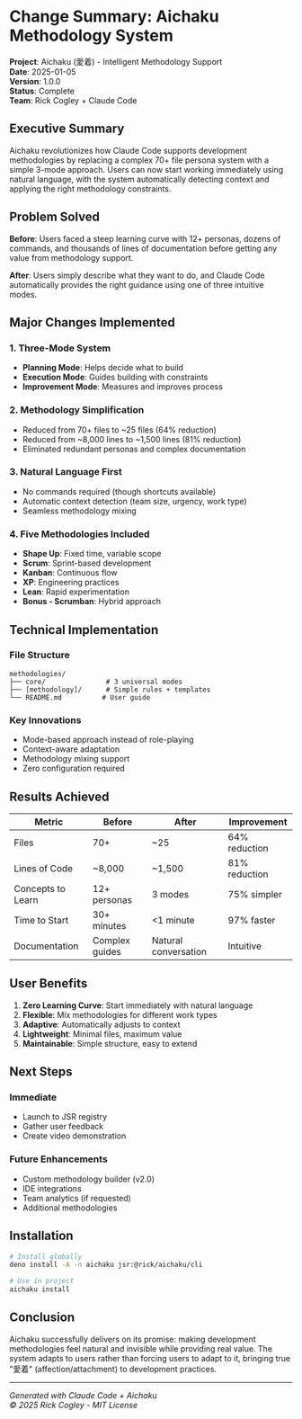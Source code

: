 # Change Summary: Aichaku Methodology System

**Project**: Aichaku (愛着) - Intelligent Methodology Support\
**Date**: 2025-01-05\
**Version**: 1.0.0\
**Status**: Complete\
**Team**: Rick Cogley + Claude Code

## Executive Summary

Aichaku revolutionizes how Claude Code supports development methodologies by
replacing a complex 70+ file persona system with a simple 3-mode approach. Users
can now start working immediately using natural language, with the system
automatically detecting context and applying the right methodology constraints.

## Problem Solved

**Before**: Users faced a steep learning curve with 12+ personas, dozens of
commands, and thousands of lines of documentation before getting any value from
methodology support.

**After**: Users simply describe what they want to do, and Claude Code
automatically provides the right guidance using one of three intuitive modes.

## Major Changes Implemented

### 1. Three-Mode System

- **Planning Mode**: Helps decide what to build
- **Execution Mode**: Guides building with constraints
- **Improvement Mode**: Measures and improves process

### 2. Methodology Simplification

- Reduced from 70+ files to ~25 files (64% reduction)
- Reduced from ~8,000 lines to ~1,500 lines (81% reduction)
- Eliminated redundant personas and complex documentation

### 3. Natural Language First

- No commands required (though shortcuts available)
- Automatic context detection (team size, urgency, work type)
- Seamless methodology mixing

### 4. Five Methodologies Included

- **Shape Up**: Fixed time, variable scope
- **Scrum**: Sprint-based development
- **Kanban**: Continuous flow
- **XP**: Engineering practices
- **Lean**: Rapid experimentation
- **Bonus - Scrumban**: Hybrid approach

## Technical Implementation

### File Structure

```
methodologies/
├── core/               # 3 universal modes
├── [methodology]/      # Simple rules + templates
└── README.md          # User guide
```

### Key Innovations

- Mode-based approach instead of role-playing
- Context-aware adaptation
- Methodology mixing support
- Zero configuration required

## Results Achieved

| Metric            | Before         | After                | Improvement   |
| ----------------- | -------------- | -------------------- | ------------- |
| Files             | 70+            | ~25                  | 64% reduction |
| Lines of Code     | ~8,000         | ~1,500               | 81% reduction |
| Concepts to Learn | 12+ personas   | 3 modes              | 75% simpler   |
| Time to Start     | 30+ minutes    | <1 minute            | 97% faster    |
| Documentation     | Complex guides | Natural conversation | Intuitive     |

## User Benefits

1. **Zero Learning Curve**: Start immediately with natural language
2. **Flexible**: Mix methodologies for different work types
3. **Adaptive**: Automatically adjusts to context
4. **Lightweight**: Minimal files, maximum value
5. **Maintainable**: Simple structure, easy to extend

## Next Steps

### Immediate

- Launch to JSR registry
- Gather user feedback
- Create video demonstration

### Future Enhancements

- Custom methodology builder (v2.0)
- IDE integrations
- Team analytics (if requested)
- Additional methodologies

## Installation

```bash
# Install globally
deno install -A -n aichaku jsr:@rick/aichaku/cli

# Use in project
aichaku install
```

## Conclusion

Aichaku successfully delivers on its promise: making development methodologies
feel natural and invisible while providing real value. The system adapts to
users rather than forcing users to adapt to it, bringing true "愛着"
(affection/attachment) to development practices.

---

_Generated with Claude Code + Aichaku_\
_© 2025 Rick Cogley - MIT License_
